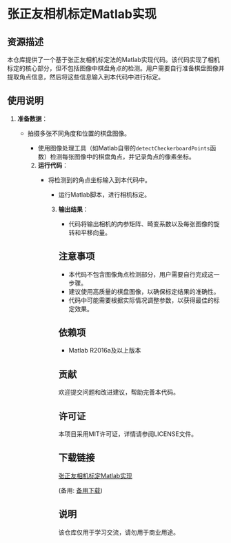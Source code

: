 # 张正友相机标定Matlab实现

## 资源描述

本仓库提供了一个基于张正友相机标定法的Matlab实现代码。该代码实现了相机标定的核心部分，但不包括图像中棋盘角点的检测。用户需要自行准备棋盘图像并提取角点信息，然后将这些信息输入到本代码中进行标定。

## 使用说明

1. **准备数据**：
   - 拍摄多张不同角度和位置的棋盘图像。
      - 使用图像处理工具（如Matlab自带的`detectCheckerboardPoints`函数）检测每张图像中的棋盘角点，并记录角点的像素坐标。

      2. **运行代码**：
         - 将检测到的角点坐标输入到本代码中。
            - 运行Matlab脚本，进行相机标定。

            3. **输出结果**：
               - 代码将输出相机的内参矩阵、畸变系数以及每张图像的旋转和平移向量。

               ## 注意事项

               - 本代码不包含图像角点检测部分，用户需要自行完成这一步骤。
               - 建议使用高质量的棋盘图像，以确保标定结果的准确性。
               - 代码中可能需要根据实际情况调整参数，以获得最佳的标定效果。

               ## 依赖项

               - Matlab R2016a及以上版本

               ## 贡献

               欢迎提交问题和改进建议，帮助完善本代码。

               ## 许可证

               本项目采用MIT许可证，详情请参阅LICENSE文件。

               ## 下载链接
               [张正友相机标定Matlab实现](https://pan.quark.cn/s/cbc0b2357a68) 

               (备用: [备用下载](https://pan.baidu.com/s/1Bc0e89PyRBVCwM6RmsvTVg?pwd=1234))

               ## 说明

               该仓库仅用于学习交流，请勿用于商业用途。
